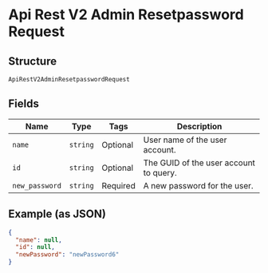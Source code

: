
# Api Rest V2 Admin Resetpassword Request

## Structure

`ApiRestV2AdminResetpasswordRequest`

## Fields

| Name | Type | Tags | Description |
|  --- | --- | --- | --- |
| `name` | `string` | Optional | User name of the user account. |
| `id` | `string` | Optional | The GUID of the user account to query. |
| `new_password` | `string` | Required | A new password for the user. |

## Example (as JSON)

```json
{
  "name": null,
  "id": null,
  "newPassword": "newPassword6"
}
```


